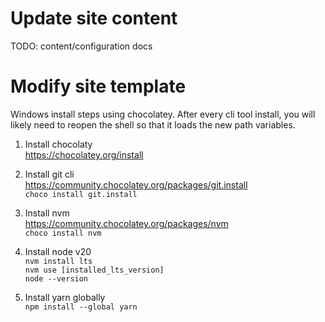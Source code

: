 # Update site content
TODO: content/configuration docs

# Modify site template

Windows install steps using chocolatey. After every cli tool install, you will likely need to reopen the shell so that it loads the new path variables.
1. Install chocolaty  
    https://chocolatey.org/install

1. Install git cli  
    https://community.chocolatey.org/packages/git.install  
    `choco install git.install`

1. Install nvm  
    https://community.chocolatey.org/packages/nvm  
    `choco install nvm`

1. Install node v20  
    `nvm install lts`  
    `nvm use [installed_lts_version]`  
    `node --version`
1. Install yarn globally  
    `npm install --global yarn`

